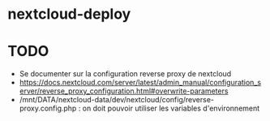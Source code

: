 # nextcloud-deploy

# TODO

* Se documenter sur la configuration reverse proxy de nextcloud
* https://docs.nextcloud.com/server/latest/admin_manual/configuration_server/reverse_proxy_configuration.html#overwrite-parameters
* /mnt/DATA/nextcloud-data/dev/nextcloud/config/reverse-proxy.config.php : on doit pouvoir utiliser les variables d'environnement


